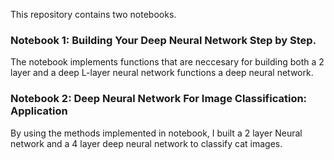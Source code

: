 This repository contains two notebooks. 
### Notebook 1: Building Your Deep Neural Network Step by Step. 
The notebook implements functions that are neccesary for building both a 2 layer and a deep L-layer neural 
network functions  a deep neural network.

### Notebook 2: Deep Neural Network For Image Classification: Application
By using the methods implemented in notebook, I built a 2 layer Neural network and a 4 layer deep neural network to classify 
cat images.


